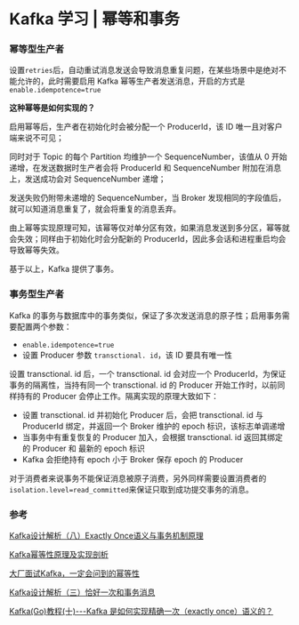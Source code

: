# Kafka 学习 | 幂等和事务

### 幂等型生产者

设置`retries`后，自动重试消息发送会导致消息重复问题，在某些场景中是绝对不能允许的，此时需要启用 Kafka 幂等生产者发送消息，开启的方式是`enable.idempotence=true`

**这种幂等是如何实现的？**

启用幂等后，生产者在初始化时会被分配一个 ProducerId，该 ID 唯一且对客户端来说不可见；

同时对于 Topic 的每个 Partition 均维护一个 SequenceNumber，该值从 0 开始递增，在发送数据时生产者会将 ProducerId 和 SequenceNumber 附加在消息上，发送成功会对 SequenceNumber 递增；

发送失败仍附带未递增的 SequenceNumber，当 Broker 发现相同的字段值后，就可以知道消息重复了，就会将重复的消息丢弃。

由上幂等实现原理可知，该幂等仅对单分区有效，如果消息发送到多分区，幂等就会失效；同样由于初始化时会分配新的 ProducerId，因此多会话和进程重启均会导致幂等失效。

基于以上，Kafka 提供了事务。

### 事务型生产者

Kafka 的事务与数据库中的事务类似，保证了多次发送消息的原子性；启用事务需要配置两个参数：

- `enable.idempotence=true`
- 设置 Producer 参数 `transctional. id`，该 ID 要具有唯一性

设置 transctional. id 后，一个 transctional. id 会对应一个 ProducerId，为保证事务的隔离性，当持有同一个 transctional. id 的 Producer 开始工作时，以前同样持有的 Producer 会停止工作。隔离实现的原理大致如下：

- 设置 transctional. id 并初始化 Producer 后，会把 transctional. id 与 ProducerId 绑定，并返回一个 Broker 维护的 epoch 标识，该标志单调递增
- 当事务中有重复恢复的 Producer 加入，会根据  transctional. id 返回其绑定的 Producer 和 最新的 epoch 标识
- Kafka 会拒绝持有 epoch 小于 Broker 保存 epoch 的 Producer

对于消费者来说事务不能保证消息被原子消费，另外同样需要设置消费者的 `isolation.level=read_committed`来保证只取到成功提交事务的消息。



### 参考

[Kafka设计解析（八）Exactly Once语义与事务机制原理](http://www.jasongj.com/kafka/transaction/)

[Kafka幂等性原理及实现剖析](https://www.cnblogs.com/smartloli/p/11922639.html)

[大厂面试Kafka，一定会问到的幂等性](https://www.cnblogs.com/jingangtx/p/11330338.html)

[Kafka设计解析（三）恰好一次和事务消息](https://www.jianshu.com/p/f77ade3f41fd)

[Kafka(Go)教程(十)---Kafka 是如何实现精确一次（exactly once）语义的？](https://www.lixueduan.com/post/kafka/10-exactly-once-impl/)